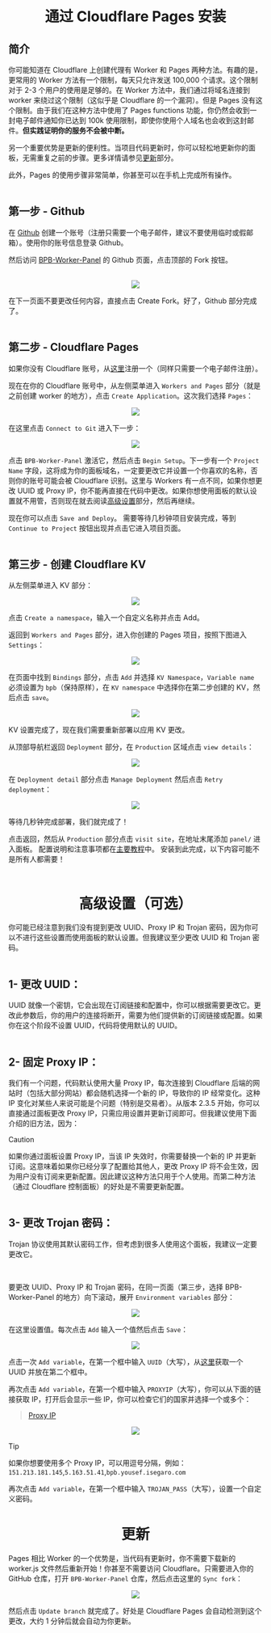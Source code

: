 <h1 align="center">通过 Cloudflare Pages 安装</h1>

## 简介
你可能知道在 Cloudflare 上创建代理有 Worker 和 Pages 两种方法。有趣的是，更常用的 Worker 方法有一个限制，每天只允许发送 100,000 个请求。这个限制对于 2-3 个用户的使用是足够的。在 Worker 方法中，我们通过将域名连接到 worker 来绕过这个限制（这似乎是 Cloudflare 的一个漏洞）。但是 Pages 没有这个限制。由于我们在这种方法中使用了 Pages functions 功能，你仍然会收到一封电子邮件通知你已达到 100k 使用限制，即使你使用个人域名也会收到这封邮件。**但实践证明你的服务不会被中断。**

另一个重要优势是更新的便利性。当项目代码更新时，你可以轻松地更新你的面板，无需重复之前的步骤。更多详情请参见[更新](#更新)部分。

此外，Pages 的使用步骤非常简单，你甚至可以在手机上完成所有操作。<br><br>

## 第一步 - Github
在 [Github](https://github.com/signup) 创建一个账号（注册只需要一个电子邮件，建议不要使用临时或假邮箱）。使用你的账号信息登录 Github。

然后访问 [BPB-Worker-Panel](https://github.com/bia-pain-bache/BPB-Worker-Panel) 的 Github 页面，点击顶部的 Fork 按钮。
<br><br>
<p align="center">
  <img src="assets/images/Fork_repo.jpg">
</p>

在下一页面不要更改任何内容，直接点击 Create Fork。好了，Github 部分完成了。
<br><br>

## 第二步 - Cloudflare Pages
如果你没有 Cloudflare 账号，从[这里](https://dash.cloudflare.com/sign-up)注册一个（同样只需要一个电子邮件注册）。

现在在你的 Cloudflare 账号中，从左侧菜单进入 `Workers and Pages` 部分（就是之前创建 worker 的地方），点击 `Create Application`。这次我们选择 `Pages`：

<p align="center">
  <img src="assets/images/Pages_application.jpg">
</p>

在这里点击 `Connect to Git` 进入下一步：

<p align="center">
  <img src="assets/images/Connect_to_git.jpg">
</p>

点击 `BPB-Worker-Panel` 激活它，然后点击 `Begin Setup`。下一步有一个 `Project Name` 字段，这将成为你的面板域名，一定要更改它并设置一个你喜欢的名称，否则你的账号可能会被 Cloudflare 识别。这里与 Workers 有一点不同，如果你想更改 UUID 或 Proxy IP，你不能再直接在代码中更改。如果你想使用面板的默认设置就不用管，否则现在就去阅读[高级设置](#高级设置-可选)部分，然后再继续。

现在你可以点击 `Save and Deploy`。
需要等待几秒钟项目安装完成，等到 `Continue to Project` 按钮出现并点击它进入项目页面。
<br><br>

## 第三步 - 创建 Cloudflare KV
从左侧菜单进入 KV 部分：

<p align="center">
  <img src="assets/images/Nav_dash_kv.jpg">
</p>

点击 `Create a namespace`，输入一个自定义名称并点击 Add。

返回到 `Workers and Pages` 部分，进入你创建的 Pages 项目，按照下图进入 `Settings`：

<p align="center">
  <img src="assets/images/Settings_functions.jpg">
</p>

在页面中找到 `Bindings` 部分，点击 `Add` 并选择 `KV Namespace`，`Variable name` 必须设置为 `bpb`（保持原样），在 `KV namespace` 中选择你在第二步创建的 KV，然后点击 `save`。

<p align="center">
  <img src="assets/images/Pages_bind_kv.jpg">
</p>

KV 设置完成了，现在我们需要重新部署以应用 KV 更改。

从顶部导航栏返回 `Deployment` 部分，在 `Production` 区域点击 `view details`：

<p align="center">
  <img src="assets/images/Pages_production_details.jpg">
</p>

在 `Deployment detail` 部分点击 `Manage Deployment` 然后点击 `Retry deployment`：

<p align="center">
  <img src="assets/images/Pages_retry_deployment.jpg">
</p>

等待几秒钟完成部署，我们就完成了！

点击返回，然后从 `Production` 部分点击 `visit site`，在地址末尾添加 `panel/` 进入面板。
配置说明和注意事项都在[主要教程](configuration.md)中。
安装到此完成，以下内容可能不是所有人都需要！
<br><br>

<h1 align="center">高级设置（可选）</h1>

你可能已经注意到我们没有提到更改 UUID、Proxy IP 和 Trojan 密码，因为你可以不进行这些设置而使用面板的默认设置。但我建议至少更改 UUID 和 Trojan 密码。
<br><br>

## 1- 更改 UUID：

UUID 就像一个密钥，它会出现在订阅链接和配置中，你可以根据需要更改它。更改此参数后，你的用户的连接将断开，需要为他们提供新的订阅链接或配置。如果你在这个阶段不设置 UUID，代码将使用默认的 UUID。
<br><br>

## 2- 固定 Proxy IP：

我们有一个问题，代码默认使用大量 Proxy IP，每次连接到 Cloudflare 后端的网站时（包括大部分网站）都会随机选择一个新的 IP，导致你的 IP 经常变化。这种 IP 变化对某些人来说可能是个问题（特别是交易者）。从版本 2.3.5 开始，你可以直接通过面板更改 Proxy IP，只需应用设置并更新订阅即可。但我建议使用下面介绍的旧方法，因为：

> [!CAUTION]
> 如果你通过面板设置 Proxy IP，当该 IP 失效时，你需要替换一个新的 IP 并更新订阅。这意味着如果你已经分享了配置给其他人，更改 Proxy IP 将不会生效，因为用户没有订阅来更新配置。因此建议这种方法只用于个人使用。而第二种方法（通过 Cloudflare 控制面板）的好处是不需要更新配置。
<br><br>

## 3- 更改 Trojan 密码：

Trojan 协议使用其默认密码工作，但考虑到很多人使用这个面板，我建议一定要更改它。

<br>

要更改 UUID、Proxy IP 和 Trojan 密码，在同一页面（第三步，选择 BPB-Worker-Panel 的地方）向下滚动，展开 `Environment variables` 部分：

<p align="center">
  <img src="assets/images/Pages_env_vars.jpg">
</p>

在这里设置值。每次点击 `Add` 输入一个值然后点击 `Save`：

<p align="center">
  <img src="assets/images/Pages_add_variables.jpg">
</p> 

点击一次 `Add variable`，在第一个框中输入 `UUID`（大写），从[这里](https://www.uuidgenerator.net/)获取一个 UUID 并放在第二个框中。

再次点击 `Add variable`，在第一个框中输入 `PROXYIP`（大写），你可以从下面的链接获取 IP，打开后会显示一些 IP，你可以检查它们的国家并选择一个或多个：

>[Proxy IP](https://www.nslookup.io/domains/bpb.yousef.isegaro.com/dns-records/)

<p align="center">
  <img src="assets/images/Proxy_ips.jpg">
</p>

> [!TIP]
> 如果你想要使用多个 Proxy IP，可以用逗号分隔，例如：`151.213.181.145`,`5.163.51.41`,`bpb.yousef.isegaro.com`

再次点击 `Add variable`，在第一个框中输入 `TROJAN_PASS`（大写），设置一个自定义密码。

<h1 align="center">更新</h1>

Pages 相比 Worker 的一个优势是，当代码有更新时，你不需要下载新的 worker.js 文件然后重新开始！你甚至不需要访问 Cloudflare。只需要进入你的 GitHub 仓库，打开 `BPB-Worker-Panel` 仓库，然后点击这里的 `Sync fork`：

<p align="center">
  <img src="assets/images/Sync_fork.jpg">
</p>

然后点击 `Update branch` 就完成了。好处是 Cloudflare Pages 会自动检测到这个更改，大约 1 分钟后就会自动为你更新。 